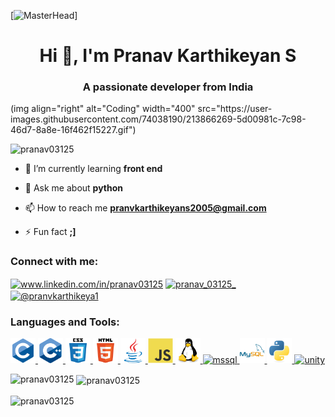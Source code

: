 [![MasterHead](https://i.pinimg.com/originals/a7/b0/15/a7b015d343ad801ad6da8c242dc6ae06.gif)]
<h1 align="center">Hi 👋, I'm Pranav Karthikeyan S</h1>
<h3 align="center">A passionate developer from India</h3>
(img align="right" alt="Coding" width="400" src="https://user-images.githubusercontent.com/74038190/213866269-5d00981c-7c98-46d7-8a8e-16f462f15227.gif")

<p align="left"> <img src="https://komarev.com/ghpvc/?username=pranav03125&label=Profile%20views&color=0e75b6&style=flat" alt="pranav03125" /> </p>

- 🌱 I’m currently learning **front end**

- 💬 Ask me about **python**

- 📫 How to reach me **pranvkarthikeyans2005@gmail.com**

- ⚡ Fun fact **;]**

<h3 align="left">Connect with me:</h3>
<p align="left">
<a href="https://linkedin.com/in/www.linkedin.com/in/pranav03125" target="blank"><img align="center" src="https://raw.githubusercontent.com/rahuldkjain/github-profile-readme-generator/master/src/images/icons/Social/linked-in-alt.svg" alt="www.linkedin.com/in/pranav03125" height="30" width="40" /></a>
<a href="https://instagram.com/pranav_03125_" target="blank"><img align="center" src="https://raw.githubusercontent.com/rahuldkjain/github-profile-readme-generator/master/src/images/icons/Social/instagram.svg" alt="pranav_03125_" height="30" width="40" /></a>
<a href="https://www.hackerrank.com/@pranvkarthikeya1" target="blank"><img align="center" src="https://raw.githubusercontent.com/rahuldkjain/github-profile-readme-generator/master/src/images/icons/Social/hackerrank.svg" alt="@pranvkarthikeya1" height="30" width="40" /></a>
</p>

<h3 align="left">Languages and Tools:</h3>
<p align="left"> <a href="https://www.cprogramming.com/" target="_blank" rel="noreferrer"> <img src="https://raw.githubusercontent.com/devicons/devicon/master/icons/c/c-original.svg" alt="c" width="40" height="40"/> </a> <a href="https://www.w3schools.com/cpp/" target="_blank" rel="noreferrer"> <img src="https://raw.githubusercontent.com/devicons/devicon/master/icons/cplusplus/cplusplus-original.svg" alt="cplusplus" width="40" height="40"/> </a> <a href="https://www.w3schools.com/css/" target="_blank" rel="noreferrer"> <img src="https://raw.githubusercontent.com/devicons/devicon/master/icons/css3/css3-original-wordmark.svg" alt="css3" width="40" height="40"/> </a> <a href="https://www.w3.org/html/" target="_blank" rel="noreferrer"> <img src="https://raw.githubusercontent.com/devicons/devicon/master/icons/html5/html5-original-wordmark.svg" alt="html5" width="40" height="40"/> </a> <a href="https://www.java.com" target="_blank" rel="noreferrer"> <img src="https://raw.githubusercontent.com/devicons/devicon/master/icons/java/java-original.svg" alt="java" width="40" height="40"/> </a> <a href="https://developer.mozilla.org/en-US/docs/Web/JavaScript" target="_blank" rel="noreferrer"> <img src="https://raw.githubusercontent.com/devicons/devicon/master/icons/javascript/javascript-original.svg" alt="javascript" width="40" height="40"/> </a> <a href="https://www.linux.org/" target="_blank" rel="noreferrer"> <img src="https://raw.githubusercontent.com/devicons/devicon/master/icons/linux/linux-original.svg" alt="linux" width="40" height="40"/> </a> <a href="https://www.microsoft.com/en-us/sql-server" target="_blank" rel="noreferrer"> <img src="https://www.svgrepo.com/show/303229/microsoft-sql-server-logo.svg" alt="mssql" width="40" height="40"/> </a> <a href="https://www.mysql.com/" target="_blank" rel="noreferrer"> <img src="https://raw.githubusercontent.com/devicons/devicon/master/icons/mysql/mysql-original-wordmark.svg" alt="mysql" width="40" height="40"/> </a> <a href="https://www.python.org" target="_blank" rel="noreferrer"> <img src="https://raw.githubusercontent.com/devicons/devicon/master/icons/python/python-original.svg" alt="python" width="40" height="40"/> </a> <a href="https://unity.com/" target="_blank" rel="noreferrer"> <img src="https://www.vectorlogo.zone/logos/unity3d/unity3d-icon.svg" alt="unity" width="40" height="40"/> </a> </p>

<p><img align="left" src="https://github-readme-stats.vercel.app/api/top-langs?username=pranav03125&show_icons=true&locale=en&layout=compact" alt="pranav03125" /></p>

<p>&nbsp;<img align="center" src="https://github-readme-stats.vercel.app/api?username=pranav03125&show_icons=true&locale=en" alt="pranav03125" /></p>

<p><img align="center" src="https://github-readme-streak-stats.herokuapp.com/?user=pranav03125&" alt="pranav03125" /></p>
